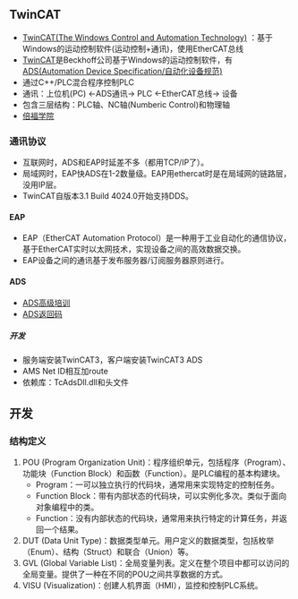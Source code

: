 ## TwinCAT
* [TwinCAT(The Windows Control and Automation Technology)](/os/sw_component/twincat) ：基于Windows的运动控制软件(运动控制+通讯)，使用EtherCAT总线
* [TwinCAT](https://blog.csdn.net/jldemanman/article/details/79207148)是Beckhoff公司基于Windows的运动控制软件，有[ADS(Automation Device Specification/自动化设备规范)](https://blog.csdn.net/akadiao/article/details/118185495)
* 通过C++/PLC混合程序控制PLC
* 通讯：上位机(PC) <-ADS通讯-> PLC <-EtherCAT总线-> 设备
* 包含三层结构：PLC轴、NC轴(Numberic Control)和物理轴
* [倍福学院](https://tr.beckhoff.com.cn/)

### 通讯协议
* 互联网时，ADS和EAP时延差不多（都用TCP/IP了）。
* 局域网时，EAP快ADS在1-2数量级。EAP用ethercat时是在局域网的链路层，没用IP层。
* TwinCAT自版本3.1 Build 4024.0开始支持DDS。

#### EAP
* EAP（EtherCAT Automation Protocol）是一种用于工业自动化的通信协议，基于EtherCAT实时以太网技术，实现设备之间的高效数据交换。
* EAP设备之间的通讯基于发布服务器/订阅服务器原则进行。

#### ADS
* [ADS高级培训](https://tr.beckhoff.com.cn/pluginfile.php/44857/mod_resource/content/0/ADS%E9%AB%98%E7%BA%A7%E5%9F%B9%E8%AE%AD.pdf)
* [ADS返回码](https://infosys.beckhoff.com/english.php?content=../content/1033/tf6701_tc3_iot_communication_mqtt/374277003.html&id=)

##### 开发
* 服务端安装TwinCAT3，客户端安装TwinCAT3 ADS
* AMS Net ID相互加route
* 依赖库：TcAdsDll.dll和头文件

## 开发
### 结构定义
1. POU (Program Organization Unit)：程序组织单元，包括程序（Program）、功能块（Function Block）和函数（Function）。是PLC编程的基本构建块。
    * Program：一可以独立执行的代码块，通常用来实现特定的控制任务。
    * Function Block：带有内部状态的代码块，可以实例化多次。类似于面向对象编程中的类。
    * Function：没有内部状态的代码块，通常用来执行特定的计算任务，并返回一个结果。
1. DUT (Data Unit Type)：数据类型单元。用户定义的数据类型，包括枚举（Enum）、结构（Struct）和联合（Union）等。
1. GVL (Global Variable List)：全局变量列表。定义在整个项目中都可以访问的全局变量。提供了一种在不同的POU之间共享数据的方式。
1. VISU (Visualization)：创建人机界面（HMI），监控和控制PLC系统。